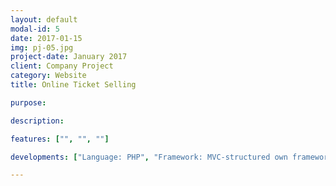 ```yaml
---
layout: default
modal-id: 5
date: 2017-01-15
img: pj-05.jpg
project-date: January 2017
client: Company Project
category: Website
title: Online Ticket Selling

purpose: 

description: 

features: ["", "", ""]

developments: ["Language: PHP", "Framework: MVC-structured own framework", "Production Environment(Server/DB/Platform/Cloud Provider): Nginx / AWS RDS / Linux / AWS EC2"]

---
```

